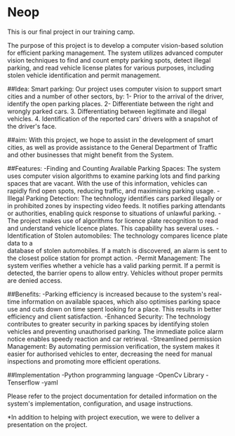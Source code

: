 # Neop

This is our final project in our training camp.

The purpose of this project is to develop a computer vision-based solution for efficient parking management. The system utilizes advanced computer vision techniques to find and count empty parking spots, detect illegal parking, and read vehicle license plates for various purposes, including stolen vehicle identification and permit management.


##Idea:
Smart parking: Our project uses computer vision to support smart cities and a number of other sectors, by:
1- Prior to the arrival of the driver, identify the open parking places.
2- Differentiate between the right and wrongly parked cars.
3. Differentiating between legitimate and illegal vehicles.
4. Identification of the reported cars' drivers with a snapshot of the driver's face.


##aim:
With this project, we hope to assist in the development of smart cities, as well as provide assistance to the General Department of Traffic and other businesses that might benefit from the System.


##Features:
-Finding and Counting Available Parking Spaces: The system uses computer vision algorithms to examine parking lots and find parking spaces that are vacant. With the use of this information, vehicles can rapidly find open spots, reducing traffic, and maximising parking usage.
-Illegal Parking Detection: The technology identifies cars parked illegally or in prohibited zones by inspecting video feeds. It notifies parking attendants or authorities, enabling quick response to situations of unlawful parking.
-The project makes use of algorithms for licence plate recognition to read and understand vehicle licence plates. This capability has several uses.
   -Identification of Stolen automobiles: The technology compares licence plate data to a      
    database of stolen automobiles. If a match is discovered, an alarm is sent to the closest 
    police station for prompt action.
   -Permit Management: The system verifies whether a vehicle has a valid parking permit. If 
    a permit is detected, the barrier opens to allow entry. Vehicles without proper permits  
    are denied access.


##Benefits:
-Parking efficiency is increased because to the system's real-time information on available spaces, which also optimises parking space use and cuts down on time spent looking for a place. This results in better efficiency and client satisfaction.
-Enhanced Security: The technology contributes to greater security in parking spaces by identifying stolen vehicles and preventing unauthorised parking. The immediate police alarm notice enables speedy reaction and car retrieval.
-Streamlined permission Management: By automating permission verification, the system makes it easier for authorised vehicles to enter, decreasing the need for manual inspections and promoting more efficient operations.


##Implementation 
-Python programming language 
-OpenCv Library
-Tenserflow
-yaml 


Please refer to the project documentation for detailed information on the system's implementation, configuration, and usage instructions.

*In addition to helping with project execution, we were to deliver a presentation on the project. 
